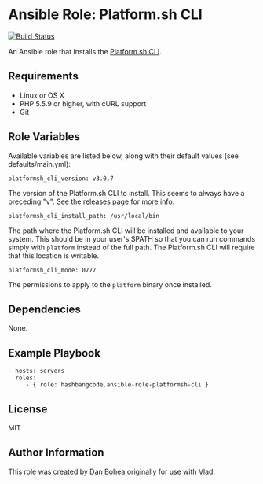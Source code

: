 # Ansible Role: Platform.sh CLI

[![Build Status](https://travis-ci.org/hashbangcode/ansible-role-platformsh-cli.svg?branch=master)](https://travis-ci.org/hashbangcode/ansible-role-platformsh-cli)

An Ansible role that installs the [Platform.sh CLI](https://github.com/platformsh/platformsh-cli).


## Requirements

- Linux or OS X
- PHP 5.5.9 or higher, with cURL support
- Git


## Role Variables

Available variables are listed below, along with their default values (see defaults/main.yml):

    platformsh_cli_version: v3.0.7

The version of the Platform.sh CLI to install. This seems to always have a preceding "v". See the [releases page](https://github.com/platformsh/platformsh-cli/releases) for more info.

    platformsh_cli_install_path: /usr/local/bin

The path where the Platform.sh CLI will be installed and available to your system. This should be in your user's $PATH so that you can run commands simply with `platform` instead of the full path. The Platform.sh CLI will require that this location is writable.

    platformsh_cli_mode: 0777

The permissions to apply to the `platform` binary once installed.


## Dependencies

None.


## Example Playbook

```
- hosts: servers
  roles:
     - { role: hashbangcode.ansible-role-platformsh-cli }
```


## License

MIT


## Author Information

This role was created by [Dan Bohea](http://bohea.co.uk) originally for use with [Vlad](https://github.com/hashbangcode/vlad).
